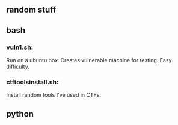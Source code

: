## random stuff

## bash

### vuln1.sh: 
Run on a ubuntu box. Creates vulnerable machine for testing. Easy difficulty. <br>
### ctftoolsinstall.sh: 
Install random tools I've used in CTFs. <br>

## python